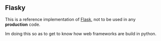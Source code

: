 ## Flasky

This is a reference implementation of [Flask](https://github.com/pallets/flask), not to be used in any **production** code.

Im doing this so as to get to know how web frameworks are build in python.
